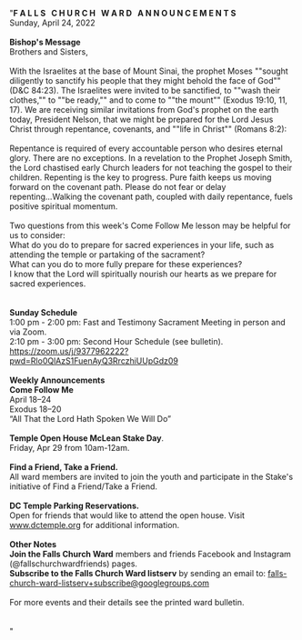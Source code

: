 "**F A L L S &nbsp; C H U R C H &nbsp; W A R D &nbsp; A N N O U N C E M E N T S**<br />
Sunday, April 24, 2022<br />
<br />
**Bishop's Message**<br />
Brothers and Sisters,<br />
<br />
With the Israelites at the base of Mount Sinai, the prophet Moses ""sought diligently to sanctify his people that they might behold the face of God"" (D&C 84:23). The Israelites were invited to be sanctified, to ""wash their clothes,"" to ""be ready,"" and to come to ""the mount"" (Exodus 19:10, 11, 17).  We are receiving similar invitations from God's prophet on the earth today, President Nelson, that we might be prepared for the Lord Jesus Christ through repentance, covenants, and ""life in Christ"" (Romans 8:2):<br />
<br />
Repentance is required of every accountable person who desires eternal glory. There are no exceptions. In a revelation to the Prophet Joseph Smith, the Lord chastised early Church leaders for not teaching the gospel to their children. Repenting is the key to progress. Pure faith keeps us moving forward on the covenant path. Please do not fear or delay repenting...Walking the covenant path, coupled with daily repentance, fuels positive spiritual momentum.<br />
<br />
Two questions from this week's Come Follow Me lesson may be helpful for us to consider:  <br />
What do you do to prepare for sacred experiences in your life, such as attending the temple or partaking of the sacrament?<br />
What can you do to more fully prepare for these experiences?<br />
I know that the Lord will spiritually nourish our hearts as we prepare for sacred experiences.<br />
<br />
<br />
**Sunday Schedule**<br />
1:00 pm - 2:00 pm: Fast and Testimony Sacrament Meeting in person and via Zoom. <br />
2:10 pm - 3:00 pm: Second Hour Schedule (see bulletin). <br />
https://zoom.us/j/9377962222?pwd=Rlo0QlAzS1FuenAyQ3RrczhiUUpGdz09<br />
<br />
**Weekly Announcements**<br />
**Come Follow Me**  <br />
April 18–24<br />
 Exodus 18–20<br />
 “All That the Lord Hath Spoken We Will Do”  <br />
<br />
**Temple Open House McLean Stake Day**.  <br />
 Friday, Apr 29 from 10am-12am.  <br />
<br />
**Find a Friend, Take a Friend.**  <br />
 All ward members are invited to join the youth and participate in the Stake's initiative of Find a Friend/Take a Friend.  <br />
<br />
**DC Temple Parking Reservations.**  <br />
 Open for friends that would like to attend the open house. Visit www.dctemple.org for additional information.  <br />
<br />
**Other Notes**<br />
 **Join the Falls Church Ward** members and friends Facebook and Instagram (@fallschurchwardfriends) pages.  <br />
 **Subscribe to the Falls Church Ward listserv** by sending an email to: falls-church-ward-listserv+subscribe@googlegroups.com  <br />
<br />
For more events and their details see the printed ward bulletin.  <br />
<br />
<br />
"

